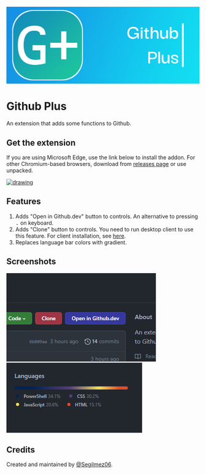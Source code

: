 ![Github Plus logo](resources/Banner.png "Github Plus logo")
# Github Plus

An extension that adds some functions to Github.

## Get the extension
If you are using Microsoft Edge, use the link below to install the addon. For other Chromium-based browsers, download from [releases page](https://github.com/Segilmez06/Github-Plus/releases) or use unpacked.

<a href="https://microsoftedge.microsoft.com/addons/detail/ngimaifebbbbmblpanmagpnjegjdjekb"><img src="https://upload.wikimedia.org/wikipedia/commons/thumb/f/f7/Get_it_from_Microsoft_Badge.svg/1200px-Get_it_from_Microsoft_Badge.svg.png" alt="drawing" width="200" /></a><br />

## Features
1) Adds "Open in Github.dev" button to controls. An alternative to pressing <kbd>.</kbd> on keyboard.
2) Adds "Clone" button to controls. You need to run desktop client to use this feature. For client installation, see [here](desktop-client/README.md).
3) Replaces language bar colors with gradient.

## Screenshots
![Screenshot](resources/actionsmall.png "Screenshot")
![Screenshot](resources/langsmall.png "Screenshot")

## Credits
Created and maintained by [@Segilmez06](https://github.com/Segilmez06).
